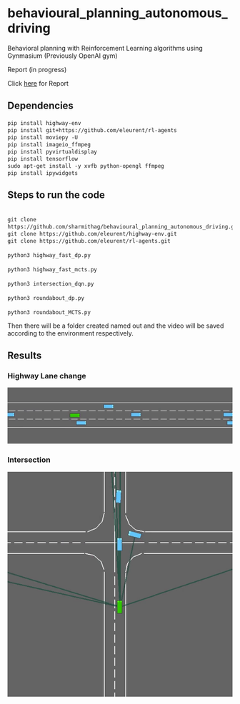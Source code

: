 # behavioural_planning_autonomous_driving
Behavioral planning with Reinforcement Learning algorithms using Gynmasium (Previously OpenAI gym)

Report (in progress)


Click [here](https://docs.google.com/document/d/1RdgXRRZ7Fi1EvPcNhPmgXT8O06KzQyNHx_sZiGMJk3s/edit?usp=sharing) for Report

## Dependencies
```
pip install highway-env
pip install git+https://github.com/eleurent/rl-agents
pip install moviepy -U
pip install imageio_ffmpeg
pip install pyvirtualdisplay
pip install tensorflow
sudo apt-get install -y xvfb python-opengl ffmpeg
pip install ipywidgets

```

## Steps to run the code
```

git clone https://github.com/sharmithag/behavioural_planning_autonomous_driving.git
git clone https://github.com/eleurent/highway-env.git
git clone https://github.com/eleurent/rl-agents.git

python3 highway_fast_dp.py

python3 highway_fast_mcts.py

python3 intersection_dqn.py

python3 roundabout_dp.py

python3 roundabout_MCTS.py
```
Then there will be a folder created named out and the video will be saved according to the environment respectively.

## Results

### Highway Lane change
![](videos/laneChange.gif)

### Intersection
![](videos/intersection.gif)